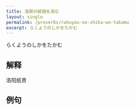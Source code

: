 ```yaml
---
title: 洛陽の紙価を高む
layout: single
permalink: /proverbs/rakuyou-no-shika-wo-takamu
excerpt: らくようのしかをたかむ
---
```


らくようのしかをたかむ

## 解释

洛阳纸贵

## 例句

